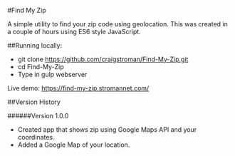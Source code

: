 #Find My Zip

A simple utility to find your zip code using geolocation.  This was created in a couple of hours using ES6 style JavaScript.

##Running locally:
- git clone https://github.com/craigstroman/Find-My-Zip.git
- cd Find-My-Zip
- Type in gulp webserver

Live demo: https://find-my-zip.stromannet.com/

##Version History

######Version 1.0.0
- Created app that shows zip using Google Maps API and your coordinates.
- Added a Google Map of your location.
